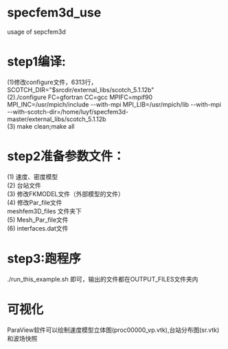 # specfem3d_use
usage of sepcfem3d
# step1编译:
(1)修改configure文件，6313行，SCOTCH_DIR="$srcdir/external_libs/scotch_5.1.12b"  
(2)./configure FC=gfortran CC=gcc MPIFC=mpif90 MPI_INC=/usr/mpich/include --with-mpi MPI_LIB=/usr/mpich/lib --with-mpi --with-scotch-dir=/home/luyf/specfem3d-master/external_libs/scotch_5.1.12b  
(3) make clean;make all
# step2准备参数文件：
(1) 速度、密度模型  
(2) 台站文件  
(3) 修改FKMODEL文件（外部模型的文件）  
(4) 修改Par_file文件  
meshfem3D_files 文件夹下  
(5) Mesh_Par_file文件  
(6) interfaces.dat文件  
# step3:跑程序
./run_this_example.sh 即可，输出的文件都在OUTPUT_FILES文件夹内
# 可视化
ParaView软件可以绘制速度模型立体图(proc00000_vp.vtk),台站分布图(sr.vtk)和波场快照
